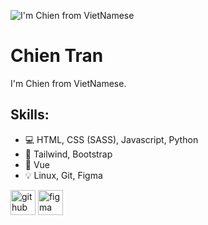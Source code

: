 ![I'm Chien from VietNamese](https://github.com/info-chientran/profile/blob/main/images/Facebook%20cover.png?raw=true)

# Chien Tran
I'm Chien from VietNamese.

## Skills: 
* 💻 HTML, CSS (SASS), Javascript, Python
* 📓 Tailwind, Bootstrap
* 🧩 Vue
* 💡 Linux, Git, Figma

[<img src='https://cdn.jsdelivr.net/npm/simple-icons@3.0.1/icons/github.svg' alt='github' height='40'>](https://github.com/https://github.com/info-chientran)  [<img src='https://cdn.jsdelivr.net/npm/simple-icons@3.0.1/icons/figma.svg' alt='figma' height='40'>](https://www.figma.com/files/recent?fuid=1001634276455748408)  
